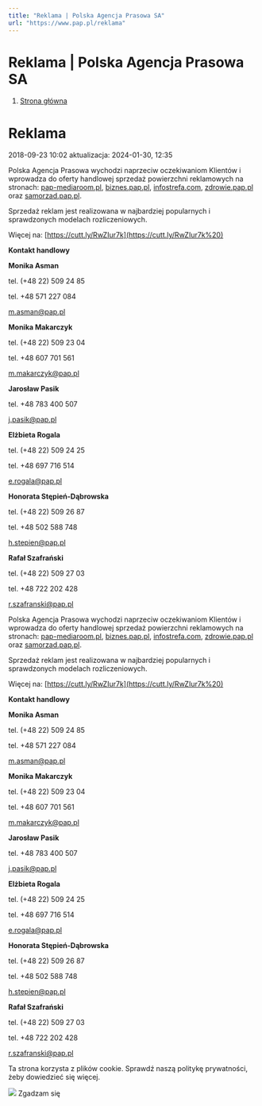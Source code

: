 ```yaml
---
title: "Reklama | Polska Agencja Prasowa SA"
url: "https://www.pap.pl/reklama"
---
```


# Reklama | Polska Agencja Prasowa SA














1. [Strona główna](/)









# Reklama









 2018\-09\-23 10:02 aktualizacja: 2024\-01\-30, 12:35 













Polska Agencja Prasowa wychodzi naprzeciw oczekiwaniom Klientów i wprowadza do oferty handlowej sprzedaż powierzchni reklamowych na stronach: [pap\-mediaroom.pl](https://pap-mediaroom.pl/), [biznes.pap.pl](https://biznes.pap.pl/), [infostrefa.com](https://infostrefa.com/infostrefa/pl/index/), [zdrowie.pap.pl](https://zdrowie.pap.pl/) oraz [samorzad.pap.pl](https://samorzad.pap.pl/).


Sprzedaż reklam jest realizowana w najbardziej popularnych i sprawdzonych modelach rozliczeniowych.


Więcej na: [https://cutt.ly/RwZIur7k](https://cutt.ly/RwZIur7k%20)


**Kontakt handlowy**


**Monika Asman**  

tel. (\+48 22\) 509 24 85  

tel. \+48 571 227 084  

[m.asman@pap.pl](mailto:%20m.asman@pap.pl)  

  

**Monika Makarczyk**  

tel. (\+48 22\) 509 23 04  

tel. \+48 607 701 561  

[m.makarczyk@pap.pl](mailto:%20m.makarczyk@pap.pl)


**Jarosław Pasik**  

tel. \+48 783 400 507  

[j.pasik@pap.pl](mailto:%20j.pasik@pap.pl)


**Elżbieta Rogala**  

tel. (\+48 22\) 509 24 25  

tel. \+48 697 716 514  

[e.rogala@pap.pl](mailto:e.rogala@pap.pl)


**Honorata Stępień\-Dąbrowska**   

tel. (\+48 22\) 509 26 87  

tel. \+48 502 588 748  

[h.stepien@pap.pl](mailto:h.stepien@pap.pl)


**Rafał Szafrański**  

tel. (\+48 22\) 509 27 03  

tel. \+48 722 202 428  

[r.szafranski@pap.pl](mailto:r.szafranski@pap.pl)



























Polska Agencja Prasowa wychodzi naprzeciw oczekiwaniom Klientów i wprowadza do oferty handlowej sprzedaż powierzchni reklamowych na stronach: [pap\-mediaroom.pl](https://pap-mediaroom.pl/), [biznes.pap.pl](https://biznes.pap.pl/), [infostrefa.com](https://infostrefa.com/infostrefa/pl/index/), [zdrowie.pap.pl](https://zdrowie.pap.pl/) oraz [samorzad.pap.pl](https://samorzad.pap.pl/).


Sprzedaż reklam jest realizowana w najbardziej popularnych i sprawdzonych modelach rozliczeniowych.


Więcej na: [https://cutt.ly/RwZIur7k](https://cutt.ly/RwZIur7k%20)


**Kontakt handlowy**


**Monika Asman**  

tel. (\+48 22\) 509 24 85  

tel. \+48 571 227 084  

[m.asman@pap.pl](mailto:%20m.asman@pap.pl)  

  

**Monika Makarczyk**  

tel. (\+48 22\) 509 23 04  

tel. \+48 607 701 561  

[m.makarczyk@pap.pl](mailto:%20m.makarczyk@pap.pl)


**Jarosław Pasik**  

tel. \+48 783 400 507  

[j.pasik@pap.pl](mailto:%20j.pasik@pap.pl)


**Elżbieta Rogala**  

tel. (\+48 22\) 509 24 25  

tel. \+48 697 716 514  

[e.rogala@pap.pl](mailto:e.rogala@pap.pl)


**Honorata Stępień\-Dąbrowska**   

tel. (\+48 22\) 509 26 87  

tel. \+48 502 588 748  

[h.stepien@pap.pl](mailto:h.stepien@pap.pl)


**Rafał Szafrański**  

tel. (\+48 22\) 509 27 03  

tel. \+48 722 202 428  

[r.szafranski@pap.pl](mailto:r.szafranski@pap.pl)



 Ta strona korzysta z plików cookie. Sprawdź naszą politykę prywatności, żeby dowiedzieć się więcej.
 

![](/themes/pap/assets/images/ok.png) Zgadzam się
 






